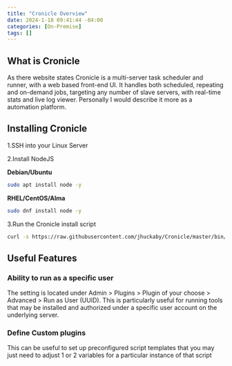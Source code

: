 ```yaml
---
title: "Cronicle Overview"
date: 2024-1-18 09:41:44 -04:00
categories: [On-Premise]
tags: []
---
```


## What is Cronicle
As there website states Cronicle is a multi-server task scheduler and runner, with a web based front-end UI. It handles both scheduled, repeating and on-demand jobs, targeting any number of slave servers, with real-time stats and live log viewer. Personally I would describe it more as a automation platform. 

## Installing Cronicle
1.SSH into your Linux Server

2.Install NodeJS

**Debian/Ubuntu**
```bash
sudo apt install node -y
```
**RHEL/CentOS/Alma**
```bash
sudo dnf install node -y
```

3.Run the Cronicle install script

```bash
curl -s https://raw.githubusercontent.com/jhuckaby/Cronicle/master/bin/install.js | node
```

## Useful Features
### Ability to run as a specific user
The setting is located under Admin > Plugins > Plugin of your choose > Advanced > Run as User (UUID). This is particularly useful for running tools that may be installed and authorized under a specific user account on the underlying server.

### Define Custom plugins
This can be useful to set up preconfigured script templates that you may just need to adjust 1 or 2 variables for a particular instance of that script

## 